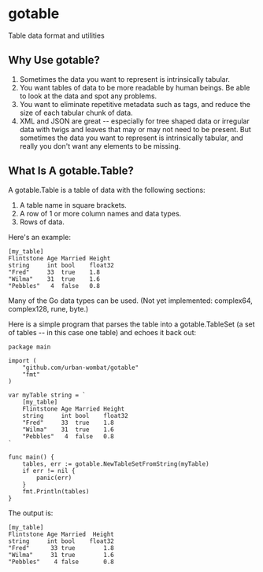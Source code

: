 # gotable

Table data format and utilities

## Why Use gotable?

1. Sometimes the data you want to represent is intrinsically tabular.
2. You want tables of data to be more readable by human beings. Be able to look at the data and spot any problems.
3. You want to eliminate repetitive metadata such as tags, and reduce the size of each tabular chunk of data.
4. XML and JSON are great -- especially for tree shaped data or irregular data with twigs and leaves that may or may not need to be present.
But sometimes the data you want to represent is intrinsically tabular, and really you don't want any elements to be missing.

## What Is A gotable.Table?

A gotable.Table is a table of data with the following sections:
1. A table name in square brackets.
2. A row of 1 or more column names and data types.
3. Rows of data.

Here's an example:

    [my_table]
    Flintstone Age Married Height
    string     int bool    float32
    "Fred"     33  true    1.8
    "Wilma"    31  true    1.6
    "Pebbles"   4  false   0.8

Many of the Go data types can be used. (Not yet implemented: complex64, complex128, rune, byte.)

Here is a simple program that parses the table into a gotable.TableSet (a set of tables -- in this case one table) and echoes it back out:

    package main

    import (
        "github.com/urban-wombat/gotable"
        "fmt"
    )

    var myTable string = `
        [my_table]
        Flintstone Age Married Height
        string     int bool    float32
        "Fred"     33  true    1.8
        "Wilma"    31  true    1.6
        "Pebbles"   4  false   0.8
    `

    func main() {
        tables, err := gotable.NewTableSetFromString(myTable)
        if err != nil {
            panic(err)
        }
        fmt.Println(tables)
    }

The output is:

    [my_table]
    Flintstone Age Married  Height
    string     int bool    float32
    "Fred"      33 true        1.8
    "Wilma"     31 true        1.6
    "Pebbles"    4 false       0.8
